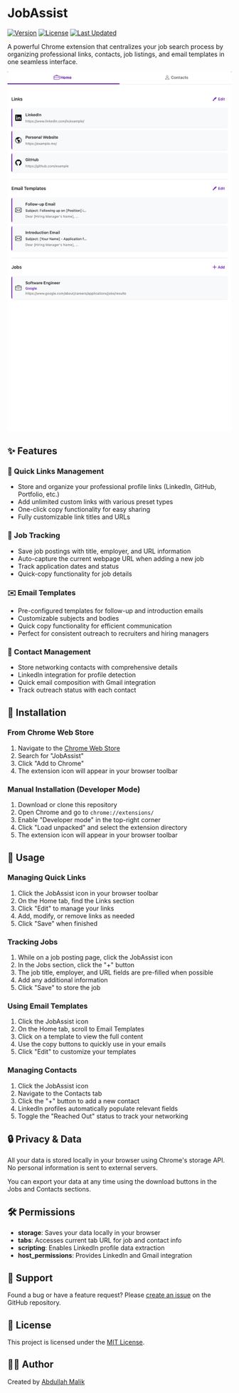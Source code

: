 # JobAssist

[![Version](https://img.shields.io/badge/version-1.1-blue.svg)](https://github.com/abdullahmalik/jobassist)
[![License](https://img.shields.io/badge/license-MIT-green.svg)](LICENSE)
[![Last Updated](https://img.shields.io/badge/last%20updated-April%202025-orange.svg)](https://github.com/abdullahmalik/jobassist)

A powerful Chrome extension that centralizes your job search process by organizing professional links, contacts, job listings, and email templates in one seamless interface.

![JobAssist Screenshot](images/screenshot.png)

## ✨ Features

### 🔗 Quick Links Management
- Store and organize your professional profile links (LinkedIn, GitHub, Portfolio, etc.)
- Add unlimited custom links with various preset types
- One-click copy functionality for easy sharing
- Fully customizable link titles and URLs

### 💼 Job Tracking
- Save job postings with title, employer, and URL information
- Auto-capture the current webpage URL when adding a new job
- Track application dates and status
- Quick-copy functionality for job details

### ✉️ Email Templates
- Pre-configured templates for follow-up and introduction emails
- Customizable subjects and bodies
- Quick copy functionality for efficient communication
- Perfect for consistent outreach to recruiters and hiring managers

### 👥 Contact Management
- Store networking contacts with comprehensive details
- LinkedIn integration for profile detection
- Quick email composition with Gmail integration
- Track outreach status with each contact

## 🚀 Installation

### From Chrome Web Store
1. Navigate to the [Chrome Web Store](https://chrome.google.com/webstore)
2. Search for "JobAssist"
3. Click "Add to Chrome"
4. The extension icon will appear in your browser toolbar

### Manual Installation (Developer Mode)
1. Download or clone this repository
2. Open Chrome and go to `chrome://extensions/`
3. Enable "Developer mode" in the top-right corner
4. Click "Load unpacked" and select the extension directory
5. The extension icon will appear in your browser toolbar

## 📖 Usage

### Managing Quick Links
1. Click the JobAssist icon in your browser toolbar
2. On the Home tab, find the Links section
3. Click "Edit" to manage your links
4. Add, modify, or remove links as needed
5. Click "Save" when finished

### Tracking Jobs
1. While on a job posting page, click the JobAssist icon
2. In the Jobs section, click the "+" button
3. The job title, employer, and URL fields are pre-filled when possible
4. Add any additional information
5. Click "Save" to store the job

### Using Email Templates
1. Click the JobAssist icon
2. On the Home tab, scroll to Email Templates
3. Click on a template to view the full content
4. Use the copy buttons to quickly use in your emails
5. Click "Edit" to customize your templates

### Managing Contacts
1. Click the JobAssist icon
2. Navigate to the Contacts tab
3. Click the "+" button to add a new contact
4. LinkedIn profiles automatically populate relevant fields
5. Toggle the "Reached Out" status to track your networking

## 🔒 Privacy & Data

All your data is stored locally in your browser using Chrome's storage API. No personal information is sent to external servers.

You can export your data at any time using the download buttons in the Jobs and Contacts sections.

## 🛠️ Permissions
- **storage**: Saves your data locally in your browser
- **tabs**: Accesses current tab URL for job and contact info
- **scripting**: Enables LinkedIn profile data extraction
- **host_permissions**: Provides LinkedIn and Gmail integration

## 💬 Support

Found a bug or have a feature request? Please [create an issue](https://github.com/abdullahmalik/jobassist/issues) on the GitHub repository.

## 📜 License

This project is licensed under the [MIT License](LICENSE).

## 👨‍💻 Author

Created by [Abdullah Malik](https://github.com/abdullahmalik)